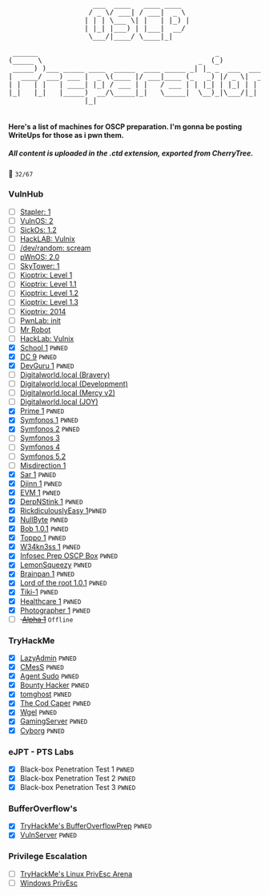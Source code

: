 <pre>
                         
                    ___  ____   ____ ____  
                   / _ \/ ___| / ___|  _ \ 
                  | | | \___ \| |   | |_) |
                  | |_| |___) | |___|  __/ 
                   \___/|____/ \____|_|    
                         
 ______                                          _             
(_____ \                                     _  (_)            
 _____) )___ _____ ____  _____  ____ _____ _| |_ _  ___  ____  
|  ____/ ___) ___ |  _ \(____ |/ ___|____ (_   _) |/ _ \|  _ \ 
| |   | |   | ____| |_| / ___ | |   / ___ | | |_| | |_| | | | |
|_|   |_|   |_____)  __/\_____|_|   \_____|  \__)_|\___/|_| |_|
                  |_|                                          

</pre>

#### Here's a list of machines for OSCP preparation. I'm gonna be posting WriteUps for those as i pwn them.

##### All content is uploaded in the .ctd extension, exported from CherryTree.
  
:dart: `32/67`

### VulnHub

- [ ] [Stapler: 1](https://www.vulnhub.com/entry/stapler-1,150/)
- [ ] [VulnOS: 2](https://www.vulnhub.com/entry/vulnos-2,147/)
- [ ] [SickOs: 1.2](https://www.vulnhub.com/entry/sickos-12,144/)
- [ ] [HackLAB: Vulnix](https://www.vulnhub.com/entry/hacklab-vulnix,48/)
- [ ] [/dev/random: scream](https://www.vulnhub.com/entry/devrandom-scream,47/)
- [ ] [pWnOS: 2.0](https://www.vulnhub.com/entry/pwnos-20-pre-release,34/)
- [ ] [SkyTower: 1](https://www.vulnhub.com/entry/skytower-1,96/)
- [ ] [Kioptrix: Level 1](https://www.vulnhub.com/entry/kioptrix-level-1-1,22/)
- [ ] [Kioptrix: Level 1.1](https://www.vulnhub.com/entry/kioptrix-level-11-2,23/)
- [ ] [Kioptrix: Level 1.2](https://www.vulnhub.com/entry/kioptrix-level-12-3,24/)
- [ ] [Kioptrix: Level 1.3](https://www.vulnhub.com/entry/kioptrix-level-13-4,25/)
- [ ] [Kioptrix: 2014](https://www.vulnhub.com/entry/kioptrix-2014-5,62/)
- [ ] [PwnLab: init](https://www.vulnhub.com/entry/pwnlab-init,158/)
- [ ] [Mr Robot](https://www.vulnhub.com/entry/mr-robot-1,151/)
- [ ] [HackLab: Vulnix](https://www.vulnhub.com/entry/hacklab-vulnix,48/)
- [X] [School 1]( https://www.vulnhub.com/entry/school-1,613/) `PWNED`
- [x] [DC 9](https://www.vulnhub.com/entry/dc-9,412/) `PWNED`
- [x] [DevGuru 1](https://www.vulnhub.com/entry/devguru-1,620/) `PWNED`
- [ ] [Digitalworld.local (Bravery)](https://www.vulnhub.com/entry/digitalworldlocal-bravery,281/)
- [ ] [Digitalworld.local (Development)](https://www.vulnhub.com/entry/digitalworldlocal-development,280/)
- [ ] [Digitalworld.local (Mercy v2)](https://www.vulnhub.com/entry/digitalworldlocal-mercy-v2,263/)
- [ ] [Digitalworld.local (JOY)](https://www.vulnhub.com/entry/digitalworldlocal-joy,298/)
- [x] [Prime 1](https://www.vulnhub.com/entry/prime-1,358/) `PWNED`
- [X] [Symfonos 1](https://www.vulnhub.com/entry/symfonos-1,322/) `PWNED`
- [X] [Symfonos 2](https://www.vulnhub.com/entry/symfonos-2,331/) `PWNED`
- [ ] [Symfonos 3](https://www.vulnhub.com/entry/symfonos-3,332/)
- [ ] [Symfonos 4](https://www.vulnhub.com/entry/symfonos-4,347/)
- [ ] [Symfonos 5.2](https://www.vulnhub.com/entry/symfonos-52,415/)
- [ ] [Misdirection 1](https://www.vulnhub.com/entry/misdirection-1,371/)
- [X] [Sar 1](https://www.vulnhub.com/entry/sar-1,425/) `PWNED`
- [X] [Djinn 1](https://www.vulnhub.com/entry/djinn-1,397/) `PWNED`
- [X] [EVM 1](https://www.vulnhub.com/entry/evm-1,391/) `PWNED`
- [X] [DerpNStink 1](https://www.vulnhub.com/entry/derpnstink-1,221/) `PWNED`
- [X] [RickdiculouslyEasy 1](https://www.vulnhub.com/entry/rickdiculouslyeasy-1,207/)`PWNED`
- [X] [NullByte](https://www.vulnhub.com/entry/nullbyte-1,126/) `PWNED`
- [X] [Bob 1.0.1](https://www.vulnhub.com/entry/bob-101,226/) `PWNED`
- [X] [Toppo 1](https://www.vulnhub.com/entry/toppo-1,245/) `PWNED`
- [X] [W34kn3ss 1](https://www.vulnhub.com/entry/w34kn3ss-1,270/) `PWNED`
- [X] [Infosec Prep OSCP Box](https://www.vulnhub.com/entry/infosec-prep-oscp,508/) `PWNED`
- [X] [LemonSqueezy](https://www.vulnhub.com/entry/lemonsqueezy-1,473/) `PWNED`
- [X] [Brainpan 1](https://www.vulnhub.com/entry/brainpan-1,51/) `PWNED`
- [X] [Lord of the root 1.0.1](https://www.vulnhub.com/entry/lord-of-the-root-101,129/) `PWNED`
- [X] [Tiki-1](https://www.vulnhub.com/entry/tiki-1,525/) `PWNED`
- [X] [Healthcare 1](https://www.vulnhub.com/entry/healthcare-1,522/) `PWNED`
- [X] [Photographer 1](https://www.vulnhub.com/entry/photographer-1,519/) `PWNED`
- [ ] <strike> [Alpha 1](https://www.vulnhub.com/entry/alfa-1,655/)</strike> `Offline`

### TryHackMe

- [X] [LazyAdmin](https://tryhackme.com/room/lazyadmin) `PWNED`
- [X] [CMesS](https://tryhackme.com/room/cmess) `PWNED`
- [X] [Agent Sudo](https://tryhackme.com/room/agentsudoctf) `PWNED`
- [X] [Bounty Hacker](https://tryhackme.com/room/cowboyhacker) `PWNED`
- [X] [tomghost](https://tryhackme.com/room/tomghost) `PWNED`
- [X] [The Cod Caper](https://tryhackme.com/room/thecodcaper) `PWNED`
- [X] [Wgel](https://tryhackme.com/room/wgelctf) `PWNED`
- [X] [GamingServer](https://tryhackme.com/room/gamingserver) `PWNED`
- [X] [Cyborg](https://tryhackme.com/room/cyborgt8) `PWNED`

### eJPT - PTS Labs

- [X] Black-box Penetration Test 1 `PWNED`
- [X] Black-box Penetration Test 2 `PWNED`
- [X] Black-box Penetration Test 3 `PWNED`

### BufferOverflow's

- [X] [TryHackMe's BufferOverflowPrep](https://tryhackme.com/room/bufferoverflowprep) `PWNED`
- [X] [VulnServer](https://github.com/stephenbradshaw/vulnserver) `PWNED`

### Privilege Escalation

- [ ] [TryHackMe's Linux PrivEsc Arena](https://tryhackme.com/room/linuxprivescarena)
- [ ] [Windows PrivEsc](https://tryhackme.com/room/windows10privesc)
